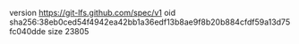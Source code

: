 version https://git-lfs.github.com/spec/v1
oid sha256:38eb0ced54f4942ea42bb1a36edf13b8ae9f8b20b884cfdf59a13d75fc040dde
size 23805
